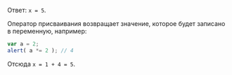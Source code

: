 Ответ: `x = 5`.

Оператор присваивания возвращает значение, которое будет записано в переменную, например:

```js run
var a = 2;
alert( a *= 2 ); // 4
```

Отсюда `x = 1 + 4 = 5`.